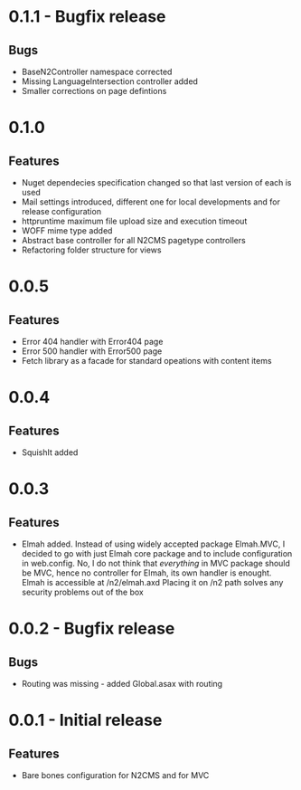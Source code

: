
0.1.1 - Bugfix release
=====
Bugs
----
* BaseN2Controller namespace corrected
* Missing LanguageIntersection controller added
* Smaller corrections on page defintions

0.1.0
=====
Features
----
* Nuget dependecies specification changed so that last version of each is used
* Mail settings introduced, different one for local developments and for release configuration
* httpruntime maximum file upload size and execution timeout
* WOFF mime type added
* Abstract base controller for all N2CMS pagetype controllers
* Refactoring folder structure for views

0.0.5
=====
Features
----
* Error 404 handler with Error404 page
* Error 500 handler with Error500 page
* Fetch library as a facade for standard opeations with content items

0.0.4
====
Features
----
* SquishIt added

0.0.3
====
Features
----
* Elmah added. Instead of using widely accepted package Elmah.MVC, I decided to go with 
just Elmah core package and to include configuration in web.config. No, I do not think
that _everything_ in MVC package should be MVC, hence no controller for Elmah, its own
handler is enought.
Elmah is accessible at /n2/elmah.axd
Placing it on /n2 path solves any security problems out of the box

0.0.2 - Bugfix release
====
Bugs
----
* Routing was missing - added Global.asax with routing

0.0.1 - Initial release
====
Features
----
* Bare bones configuration for N2CMS and for MVC